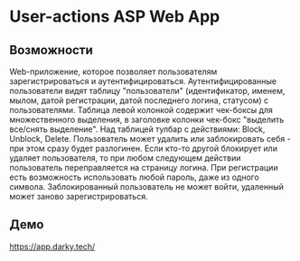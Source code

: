 # User-actions ASP Web App
## Возможности
Web-приложение, которое позволяет пользователям зарегистрироваться и аутентифицироваться. Аутентифицированные пользователи видят таблицу "пользователи" (идентификатор, именем, мылом, датой регистрации, датой последнего логина, статусом) с пользователями. Таблица левой колонкой содержит чек-боксы для множественного выделения, в заголовке колонки чек-бокс "выделить все/снять выделение". Над таблицей тулбар с действиями: Block, Unblock, Delete. Пользователь может удалить или заблокировать себя - при этом сразу будет разлогинен. Если кто-то другой блокирует или удаляет пользователя, то при любом следующем действии пользователь переправляется на страницу логина. При регистрации есть возможность использовать любой пароль, даже из одного символа. Заблокированный пользователь не может войти, удаленный может заново зарегистрироваться.
## Демо
https://app.darky.tech/
